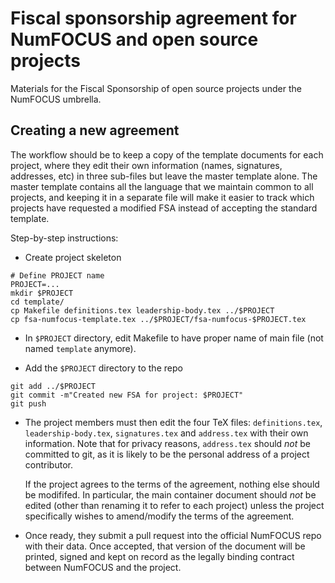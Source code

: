 # Fiscal sponsorship agreement for NumFOCUS and open source projects

Materials for the Fiscal Sponsorship of open source projects under the NumFOCUS umbrella.


## Creating a new agreement

The workflow should be to keep a copy of the template documents for each
project, where they edit their own information (names, signatures, addresses,
etc) in three sub-files but leave the master template alone.  The master
template contains all the language that we maintain common to all projects, and
keeping it in a separate file will make it easier to track which projects
have requested a modified FSA instead of accepting the standard template.

Step-by-step instructions:

* Create project skeleton

```
# Define PROJECT name
PROJECT=...
mkdir $PROJECT
cd template/
cp Makefile definitions.tex leadership-body.tex ../$PROJECT
cp fsa-numfocus-template.tex ../$PROJECT/fsa-numfocus-$PROJECT.tex
```

* In `$PROJECT` directory, edit Makefile to have proper name of main file (not
  named `template` anymore).

* Add the `$PROJECT` directory to the repo

```
git add ../$PROJECT
git commit -m"Created new FSA for project: $PROJECT"
git push
```

* The project members must then edit the four TeX files: `definitions.tex`,
  `leadership-body.tex`, `signatures.tex` and `address.tex` with their own
  information.  Note that for privacy reasons, `address.tex` should *not* be
  committed to git, as it is likely to be the personal address of a project
  contributor.

  If the project agrees to the terms of the agreement, nothing else should be
  modififed. In particular, the main container document should *not* be edited
  (other than renaming it to refer to each project) unless the project
  specifically wishes to amend/modify the terms of the agreement.

* Once ready, they submit a pull request into the official NumFOCUS repo with
  their data.  Once accepted, that version of the document will be printed,
  signed and kept on record as the legally binding contract between NumFOCUS
  and the project.
